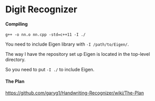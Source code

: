 # Digit Recognizer
#### Compiling
`g++ -o nn.o nn.cpp -std=c++11 -I ./`


You need to include Eigen library with `-I /path/to/Eigen/`.


The way I have the repository set up Eigen is located in the top-level directory.


So you need to put `-I ./` to include Eigen.


#### The Plan
https://github.com/garyg1/Handwriting-Recognizer/wiki/The-Plan
